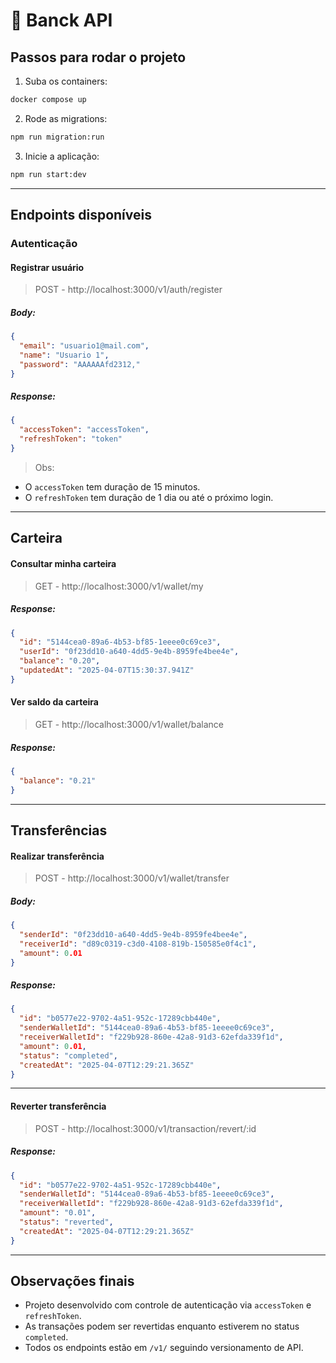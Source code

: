 
# 💸 Banck API

## Passos para rodar o projeto

1. Suba os containers:
```bash
docker compose up
```

2. Rode as migrations:
```bash
npm run migration:run
```

3. Inicie a aplicação:
```bash
npm run start:dev
```

---

## Endpoints disponíveis

### Autenticação

#### Registrar usuário
> POST - http://localhost:3000/v1/auth/register

##### Body:
```json
{
  "email": "usuario1@mail.com",
  "name": "Usuario 1",
  "password": "AAAAAAfd2312,"
}
```

##### Response:
```json
{
  "accessToken": "accessToken",
  "refreshToken": "token"
}
```

> Obs:  
- O `accessToken` tem duração de 15 minutos.  
- O `refreshToken` tem duração de 1 dia ou até o próximo login.

---

## Carteira

#### Consultar minha carteira
> GET - http://localhost:3000/v1/wallet/my

##### Response:
```json
{
  "id": "5144cea0-89a6-4b53-bf85-1eeee0c69ce3",
  "userId": "0f23dd10-a640-4dd5-9e4b-8959fe4bee4e",
  "balance": "0.20",
  "updatedAt": "2025-04-07T15:30:37.941Z"
}
```

#### Ver saldo da carteira
> GET - http://localhost:3000/v1/wallet/balance

##### Response:
```json
{
  "balance": "0.21"
}
```

---

## Transferências

#### Realizar transferência
> POST - http://localhost:3000/v1/wallet/transfer

##### Body:
```json
{
  "senderId": "0f23dd10-a640-4dd5-9e4b-8959fe4bee4e",
  "receiverId": "d89c0319-c3d0-4108-819b-150585e0f4c1",
  "amount": 0.01
}
```

##### Response:
```json
{
  "id": "b0577e22-9702-4a51-952c-17289cbb440e",
  "senderWalletId": "5144cea0-89a6-4b53-bf85-1eeee0c69ce3",
  "receiverWalletId": "f229b928-860e-42a8-91d3-62efda339f1d",
  "amount": 0.01,
  "status": "completed",
  "createdAt": "2025-04-07T12:29:21.365Z"
}
```

---

#### Reverter transferência
> POST - http://localhost:3000/v1/transaction/revert/:id

##### Response:
```json
{
  "id": "b0577e22-9702-4a51-952c-17289cbb440e",
  "senderWalletId": "5144cea0-89a6-4b53-bf85-1eeee0c69ce3",
  "receiverWalletId": "f229b928-860e-42a8-91d3-62efda339f1d",
  "amount": "0.01",
  "status": "reverted",
  "createdAt": "2025-04-07T12:29:21.365Z"
}
```

---

## Observações finais
- Projeto desenvolvido com controle de autenticação via `accessToken` e `refreshToken`.
- As transações podem ser revertidas enquanto estiverem no status `completed`.
- Todos os endpoints estão em `/v1/` seguindo versionamento de API.
